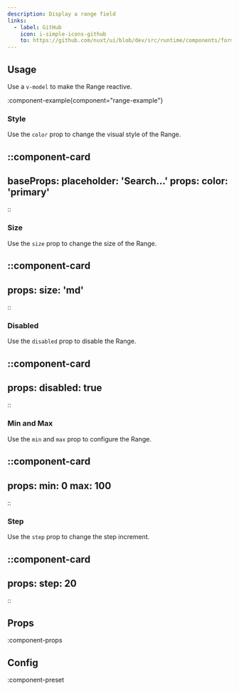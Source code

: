 ```yaml
---
description: Display a range field
links:
  - label: GitHub
    icon: i-simple-icons-github
    to: https://github.com/nuxt/ui/blob/dev/src/runtime/components/forms/Range.vue
---
```


## Usage

Use a `v-model` to make the Range reactive.

:component-example{component="range-example"}

### Style

Use the `color` prop to change the visual style of the Range.

::component-card
---
baseProps:
  placeholder: 'Search...'
props:
  color: 'primary'
---
::

### Size

Use the `size` prop to change the size of the Range.

::component-card
---
props:
  size: 'md'
---
::

### Disabled

Use the `disabled` prop to disable the Range.

::component-card
---
props:
  disabled: true
---
::

### Min and Max

Use the `min` and `max` prop to configure the Range.

::component-card
---
props:
  min: 0
  max: 100
---
::

### Step

Use the `step` prop to change the step increment.

::component-card
---
props:
  step: 20
---
::

## Props

:component-props

## Config

:component-preset
